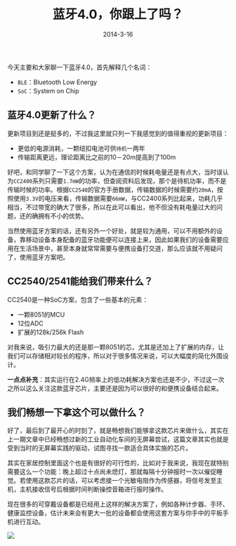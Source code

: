 ﻿---
title: 蓝牙4.0，你跟上了吗？
tags:
- 微信
categories:
- 冰河杂谈
date: 2014-3-16
---
今天主要和大家聊一下蓝牙4.0，首先解释几个名词：

* `BLE`：Bluetooth Low Energy
* `SoC`：System on Chip

## 蓝牙4.0更新了什么？
更新项目到还是挺多的，不过我这里就只列一下我感觉到的值得重视的更新项目：

* 更低的电源消耗，一颗纽扣电池可供`待机`一两年
* 传输距离更远，理论距离比之前的10－20m提高到了100m

好吧，和同学聊了一下这个方案，认为在通信的时候耗电量还是有点大，当时误认为`CC2400`系列只需要`1.7mW`的功率，但查阅资料后发现，那个是待机功率，而不是传输时候的功率。根据`CC2540`的官方手册数据，传输数据的时候需要约`20mA`，按照使用`3.3V`的电压来看，传输数据需要`66mW`，与CC2400系列比起来，功耗几乎相当，不过带宽的确大了很多，所以在此可以看出，他不但没有耗电量过大的问题，还的确拥有不小的优势。

当然使用蓝牙方案的话，还有另外一个好处，就是较为通用，可以不用额外的设备，靠移动设备本身配备的蓝牙功能便可以连接上来，因此如果我们的设备需要应用在生活场景中，甚至本身就常常需要与便携设备打交道，那么应该就不用疑问了，使用蓝牙方案吧。

## CC2540/2541能给我们带来什么？
CC2540是一种SoC方案，包含了一些基本的元素：

* 一颗8051的MCU
* 12位ADC
* 扩展的128k/256k Flash

对我来说，吸引力最大的还是那一颗8051的芯，尤其是还加上了扩展的内存，让我们可以存储相对较长的程序，所以对于很多情况来说，可以大幅度的简化外围设计。

**一点点补充**：其实运行在2.4G频率上的低功耗解决方案也还是不少，不过这一次之所以这么关注这款蓝牙芯片，主要还是因为可以很好的和便携设备结合起来。

## 我们畅想一下拿这个可以做什么？

好了，最后到了最开心的时刻了，就是畅想我们能够拿这款芯片来做什么，其实在上一期文章中已经畅想过新的工业自动化车间的无屏幕尝试，这篇文章其实也就是受到当时的无屏幕实践的驱动，试图寻找一款适合具体实施的芯片。

其实在家居控制里面这个也是有很好的可行性的，比如对于我来说，我现在就特别需要这么一个功能：晚上超过十点尚未熄灯，那就每隔十分钟报时一次以催促睡觉。若使用这款芯片的话，可以考虑接一个光敏电阻作为传感器，将信号发至主机，主机接收信号后根据时间判断操控音箱进行报时操作。

现在很多的可穿戴设备都是已经用上这样的解决方案了，例如各种计步器、手环、健康监控设备，估计未来会有更大一批的设备都会使用这套方案与你手中的平板手机进行互动。

![](5-band.jpg)
